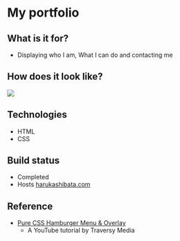 # My portfolio

## What is it for?
- Displaying who I am, What I can do and contacting me

## How does it look like?

![](https://media.giphy.com/media/XH3l2Ybr6wjrXV8cYQ/giphy.gif)

## Technologies
- HTML
- CSS

## Build status
- Completed
- Hosts [harukashibata.com](harukashibata.com)

## Reference
- [Pure CSS Hamburger Menu & Overlay](https://www.youtube.com/watch?v=DZg6UfS5zYg)
    - A YouTube tutorial by Traversy Media 
